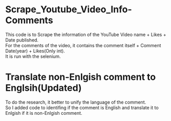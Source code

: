 # Scrape_Youtube_Video_Info-Comments
This code is to Scrape the information of the YouTube Video name + Likes + Date published.<br>
For the comments of the video, it contains the comment itself + Comment Date(year) + Likes(Only int).<br>
It is run with the selenium.

# Translate non-Enlgish comment to Englsih(Updated)
To do the research, it better to unify the language of the comment.<br>
So I added code to identifing if the comment is English and translate it to Enlgish if it is non-Enlgish comment.

